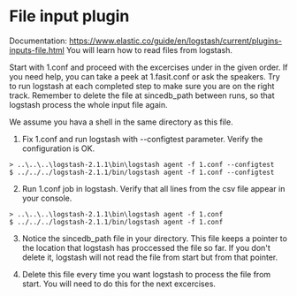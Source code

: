 # File input plugin
Documentation: https://www.elastic.co/guide/en/logstash/current/plugins-inputs-file.html
You will learn how to read files from logstash.

Start with 1.conf and proceed with the excercises under in the given order.
If you need help, you can take a peek at 1.fasit.conf or ask the speakers. 
Try to run logstash at each completed step to make sure you are on the right track. 
Remember to delete the file at sincedb_path between runs, so that logstash process the whole input file again. 

We assume you hava a shell in the same directory as this file.

1. Fix 1.conf and run logstash with --configtest parameter. Verify the configuration is OK.  

  ```
  > ..\..\..\logstash-2.1.1\bin\logstash agent -f 1.conf --configtest
  $ ../../../logstash-2.1.1/bin/logstash agent -f 1.conf --configtest
  ```

2. Run 1.conf job in logstash. Verify that all lines from the csv file appear in your console.  

  ```
  > ..\..\..\logstash-2.1.1\bin\logstash agent -f 1.conf
  $ ../../../logstash-2.1.1/bin/logstash agent -f 1.conf 
  ```

3. Notice the sincedb_path file in your directory. 
  This file keeps a pointer to the location that logstash has proccessed the file so far. 
  If you don't delete it, logstash will not read the file from start but from that pointer.

4. Delete this file every time you want logstash to process the file from start. You will need to do this for the next excercises.

